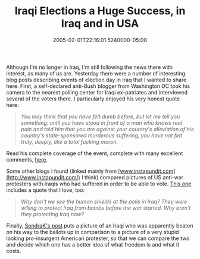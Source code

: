 ﻿---
title: Iraqi Elections a Huge Success, in Iraq and in USA
date: "2005-02-01T22:16:01.5240000-05:00"
description: Although I'm no longer in Iraq, I'm still following the news there
featuredImage: img/9287-featured.png
---

Although I'm no longer in Iraq, I'm still following the news there with interest, as many of us are. Yesterday there were a number of interesting blog posts describing events of election day in Iraq that I wanted to share here. First, a self-declared anti-Bush blogger from Washington DC took his camera to the nearest polling center for Iraqi ex-patriates and interviewed several of the voters there. I particularly enjoyed his very honest quote here:

> *You may think that you have felt dumb before, but let me tell you something: until you have stood in front of a man who knows real pain and told him that you are against your country's alleviation of his country's state-sponsored murderous suffering, you have not felt truly, deeply, like a total fucking moron.*

Read his complete coverage of the event, complete with many excellent comments, [here](http://andiamnotlyingforreal.blogspot.com/2005/01/like-millions-of-iraqis-i-made-long.html).

Some other blogs I found (linked mainly from [www.instapundit.com](http://www.instapundit.com/) I think) compared pictures of US anti-war protesters with Iraqis who had suffered in order to be able to vote. [This one](http://www.freewillblog.com/index.php/weblog/comments/5094) includes a quote that I love, too:

> *Why don't we see the human shields at the polls in Iraq? They were willing to protect Iraq from bombs before the war started. Why aren't they protecting Iraq now?*

Finally, [SondraK's post](http://www.sondrak.com/archive/005050.php) puts a picture of an Iraqi who was apparently beaten on his way to the ballots up in comparison to a picture of a very stupid looking pro-insurgent American protester, so that we can compare the two and decide which one has a better idea of what freedom is and what it costs.

